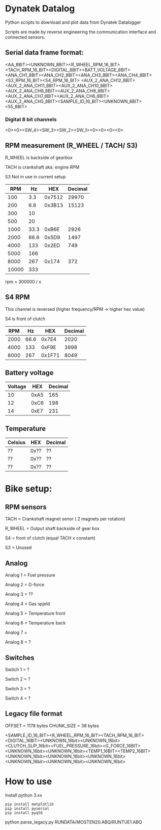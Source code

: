 # Dynatek Datalog
Python scripts to download and plot data from Dynatek Datalogger

Scripts are made by reverse engineering the communication interface and connected sensors.



## Serial data frame format:

<AA_8BIT><UNKNOWN_8BIT><R_WHEEL_RPM_16_BIT><TACH_RPM_16_BIT><DIGITAL_8BIT><BATT_VOLTAGE_8BIT><ANA_CH1_8BIT><ANA_CH2_8BIT><ANA_CH3_8BIT><ANA_CH4_8BIT><S3_RPM_16_BIT><S4_RPM_16_BIT>
<AUX_2_ANA_CH12_8BIT><AUX_2_ANA_CH11_8BIT><AUX_2_ANA_CH10_8BIT><AUX_2_ANA_CH9_8BIT><AUX_2_ANA_CH8_8BIT><AUX_2_ANA_CH7_8BIT><AUX_2_ANA_CH6_8BIT><AUX_2_ANA_CH5_8BIT><SAMPLE_ID_16_BIT><UNKNOWN_8BIT><55_8BIT>


### Digital 8 bit channels
<0><0><SW_4><SW_3><SW_2><SW_1><0><0><0><0>


## RPM measurement (R_WHEEL / TACH/ S3)

R_WHEEL is backside of gearbox

TACH is crankshaft aka. engine RPM

S3 Not in use in current setup


| RPM  | Hz  | HEX   | Decimal |
|------|-----|-------|---------|
| 100  | 3.3 | 0x7512|  29970  | 
| 200  | 6.6 | 0x3B13|  15123  | 
| 300  | 10  |       |         | 
| 500  | 20  |       |         | 
|1000  | 33.3| 0xB6E |   2926  | 
|2000  | 66.6| 0x5D9 |   1497  | 
|4000  | 133 | 0x2ED |    749  | 
|5000  | 166 |       |         | 
|8000  | 267 | 0x174 |    372  | 
|10000 | 333 |       |         | 

rpm = 300000 / x

## S4 RPM 
This channel is reversed (higher frequency/RPM -> higher hex value)

S4 is front of clutch  

| RPM  | Hz  | HEX    | Decimal |
|------|-----|--------|---------|
|2000  | 66.6| 0x7E4  |   2020  |
|4000  | 133 | 0xF9E  |   3998  |
|8000  | 267 | 0x1F71 |   8049  |

## Battery voltage

| Voltage | HEX  | Decimal |
|---------|------|---------|
| 10      | 0xA5 | 165     |
| 12      | 0xC6 | 198     |
| 14      | 0xE7 | 231     |

## Temperature

| Celsius | HEX  | Decimal |
|---------|------|---------|
| ??      | 0x?? | ??     |
| ??      | 0x?? | ??     |
| ??      | 0x?? | ??     |


# Bike setup:

## RPM sensors

TACH = Crankshaft magnet senor ( 2 magnets per rotation)

R_WHEEL = Output shaft backside of gear box

S4 = front of clutch (equal TACH x constant)

S3 = Unused

## Analog

Analog 1 = Fuel pressure

Analog 2 = G-force

Analog 3 = ??

Analog 4 = Gas spjeld

Analog 5 = Temperature front

Analog 6 = Temperature back

Analog 7 = 

Analog 8 = ?

## Switches

Switch 1 = ?

Switch 2 = ?

Switch 3 = ?

Switch 4 = ?

## Legacy file format

OFFSET = 1178 bytes
CHUNK_SIZE = 38 bytes

<SAMPLE_ID_16_BIT><R_WHEEL_RPM_16_BIT><TACH_RPM_16_BIT><DIGITAL_16BIT><UNKNOWN_16bit><UNKNOWN_16bit><CLUTCH_SLIP_16bit><FUEL_PRESSURE_16bit><G_FORCE_16BIT><UNKNOWN_16bit><UNKNOWN_16bit><TEMP1_16BIT><TEMP2_16BIT><UNKNOWN_16bit><UNKNOWN_16bit><UNKNOWN_16bit><UNKNOWN_16bit><UNKNOWN_16bit><UNKNOWN_16bit>

# How to use

Install python 3.xx

    pip install matplotlib
    pip install pyserial
    pip install pyqt6

python parse_legacy.py  RUNDATA/MOSTEN20.ABQ/RUNTUE1.ABQ



